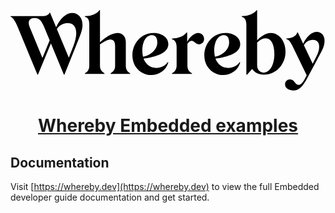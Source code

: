 <p align="center">
  <a href="https://whereby.com/">
    <svg width="auto" height="64px" viewBox="0 0 86 22" xmlns="http://www.w3.org/2000/svg" aria-label="Whereby">
        <g>
            <path d="m16.8473.816156c-1.5003 0-3.1075 1.154764-4.3984 3.875224l-1.6591-3.980828h-.1058c-.275.633628-1.12295.972248-1.92717.972248h-8.72558v.16874c.698369.29615 1.31275 1.30972 1.88456 2.68373l5.42242 13.10073h.16913l3.52404-8.5276 3.5287 8.5276h.1691l3.0075-7.4807c1.1643-2.93745 1.9271-4.56399 1.9271-6.02179 0-1.9445-1.0792-3.317354-2.8165-3.317354zm-8.13419 12.289144-3.51485-8.54937c-.57181-1.39467-.04257-2.38758 1.39789-2.38758 1.27018 0 1.90642.84484 2.54151 2.36692l1.55324 3.75125zm8.43109-3.20372-1.2265 3.11072-3.2583-7.817c.7985-1.15362 1.8316-1.59096 3.0224-1.59096 1.4186 0 2.2666.97225 2.2666 2.7262 0 .97225-.2543 2.17752-.8042 3.57104z"></path>
            <path d="m62.7222 9.28982c0-1.73214-1.7787-3.00054-4.0453-3.00054-3.4308 0-5.7607 2.95807-5.7607 6.06422 0 3.3805 2.5841 5.4099 5.1464 5.4099 2.0548 0 4.0452-1.2466 4.6596-3.4229l-.1484-.1263c-.6984 1.0354-1.9064 1.6059-3.1134 1.6059-1.5888 0-2.8809-.9091-3.4941-2.5357 3.2825-.5291 6.7559-1.4176 6.7559-3.99458zm-6.9043 3.48608c-.1266-.5073-.191-1.056-.191-1.6265 0-2.74688 1.1643-4.28963 2.6048-4.28963 1.1229 0 1.4612.95044 1.4612 1.96516 0 2.11207-1.9053 3.52857-3.875 3.95097z"></path>
            <path d="m83.6263 5.97128c-1.46 0-2.859 1.37401-3.7208 3.22782l-1.4474-3.03842h-.1691c-.275 1.03538-1.567 1.62654-2.9868 1.60588v.16873c.8894.21121 1.2702 1.05605 1.8213 2.17641l3.7485 7.7125-.2543.4649c-.8054 1.5852-1.3553 2.1557-1.9271 2.1557-1.0378 0-1.123-1.5003-2.3724-1.5003-.741 0-1.3554.5074-1.3554 1.3947 0 .9929 1.1011 1.6265 2.2447 1.6265 1.6729 0 2.7107-1.3097 3.8336-3.4229l2.9016-5.4099c1.1644-2.1764 1.8006-3.1268 1.8006-4.75453.0012-1.30742-.7616-2.40709-2.117-2.40709zm-.1909 6.88952-.932 1.7964-2.3919-5.0219c.4579-.81155 1.2633-1.46584 2.4552-1.46584 1.1229 0 1.7154.69676 1.7154 1.83894.0012.7817-.2749 1.7528-.8467 2.8524z"></path>
            <path d="m31.4821 15.2484v-6.52915c0-1.4578-.9112-2.43005-2.2665-2.43005-1.6303 0-3.6851 1.47961-4.7862 2.55631v-8.8110862h-.1484c-.6569 1.0353862-2.3505 1.6690062-3.982 1.6265362v.16874c.932.25368 1.2069.90912 1.2069 2.17637v11.24113c0 .9505-.4234 1.7115-1.1861 2.0283v.1687h5.3372v-.1687c-.7835-.4442-1.2287-1.0778-1.2287-1.9858v-5.8955c1.2494-.90912 2.2032-1.3522 2.9016-1.3522.7835 0 1.2288.57049 1.2288 1.73214v5.51556c0 .9091-.4027 1.5209-1.2288 1.9858v.1687h5.3373v-.1687c-.7617-.3157-1.1851-1.0767-1.1851-2.0271z"></path>
            <path d="m71.1303 6.2892c-1.5244 0-2.9868 1.12033-3.791 1.98583v-8.2406062h-.1265c-.7628 1.0353862-2.5208 1.6690162-4.0879 1.6265362v.16874c.8687.25368 1.2702.92978 1.2702 2.17637v13.65053h.191l1.3979-1.5634c.6144.9723 1.7787 1.5634 3.1766 1.5634 3.516 0 5.9298-3.0005 5.9298-6.2754 0-3.00057-1.8845-5.092-3.9601-5.092zm-2.0548 10.7969c-1.0378 0-1.7362-.8448-1.7362-2.0076v-6.21232c.6984-.61297 1.4831-1.18346 2.3506-1.16165 1.483.02066 2.3298 1.69082 2.3505 4.24717.0218 2.8949-1.1643 5.1344-2.9649 5.1344z"></path>
            <path d="m51.2641 6.28927c-1.1643 0-2.4356 1.2466-3.0282 2.43006v-2.55632h-.1691c-.7202 1.03538-2.4149 1.64835-4.0027 1.62654v.16874c.8687.25368 1.2921.95043 1.2921 2.17641v5.0288c0 .9722-.4234 1.7321-1.2702 2.1132v.1688h5.4638v-.1688c-.8686-.3799-1.2494-1.141-1.2494-2.1132v-5.91615c.3175-.40176.6776-.82418 1.101-.82418.7835 0 1.1011.95044 2.0756.95044.6776 0 1.3771-.54983 1.3771-1.47961-.0023-.92863-.7432-1.60473-1.59-1.60473z"></path><path d="m43.0884 9.28982c0-1.73214-1.7788-3.00054-4.0453-3.00054-3.4309 0-5.7607 2.95807-5.7607 6.06422 0 3.3805 2.5841 5.4099 5.1463 5.4099 2.0549 0 4.0453-1.2466 4.6597-3.4229l-.1485-.1263c-.6983 1.0354-1.9064 1.6059-3.1133 1.6059-1.5889 0-2.8809-.9091-3.4941-2.5357 3.2824-.5291 6.7559-1.4176 6.7559-3.99458zm-6.9043 3.48608c-.1266-.5073-.191-1.056-.191-1.6265 0-2.74688 1.1643-4.28963 2.6048-4.28963 1.1229 0 1.483.95044 1.483 1.96516 0 2.11207-1.9271 3.52857-3.8968 3.95097z"></path>
        </g>
    </svg>
    <h1 align="center">Whereby Embedded examples</h1>
  </a>
</p>

## Documentation

Visit [https://whereby.dev](https://whereby.dev) to view the full Embedded developer guide documentation and get started.
